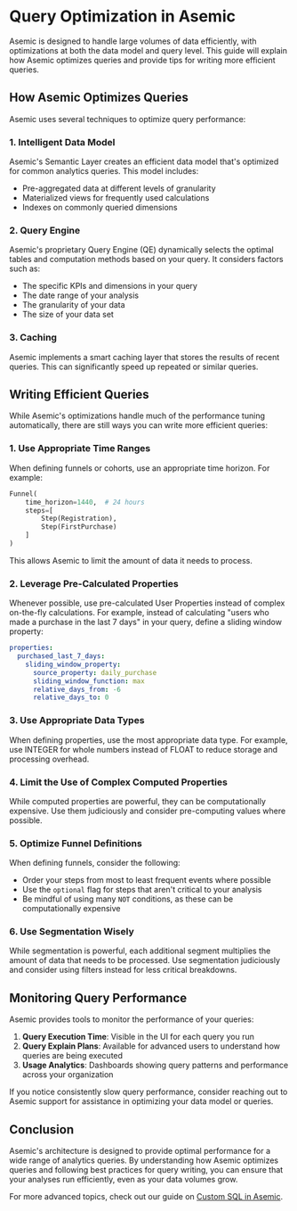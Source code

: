 # Query Optimization in Asemic

Asemic is designed to handle large volumes of data efficiently, with optimizations at both the data model and query level. This guide will explain how Asemic optimizes queries and provide tips for writing more efficient queries.

## How Asemic Optimizes Queries

Asemic uses several techniques to optimize query performance:

### 1. Intelligent Data Model

Asemic's Semantic Layer creates an efficient data model that's optimized for common analytics queries. This model includes:

- Pre-aggregated data at different levels of granularity
- Materialized views for frequently used calculations
- Indexes on commonly queried dimensions

### 2. Query Engine

Asemic's proprietary Query Engine (QE) dynamically selects the optimal tables and computation methods based on your query. It considers factors such as:

- The specific KPIs and dimensions in your query
- The date range of your analysis
- The granularity of your data
- The size of your data set

### 3. Caching

Asemic implements a smart caching layer that stores the results of recent queries. This can significantly speed up repeated or similar queries.

## Writing Efficient Queries

While Asemic's optimizations handle much of the performance tuning automatically, there are still ways you can write more efficient queries:

### 1. Use Appropriate Time Ranges

When defining funnels or cohorts, use an appropriate time horizon. For example:

```python
Funnel(
    time_horizon=1440,  # 24 hours
    steps=[
        Step(Registration),
        Step(FirstPurchase)
    ]
)
```

This allows Asemic to limit the amount of data it needs to process.

### 2. Leverage Pre-Calculated Properties

Whenever possible, use pre-calculated User Properties instead of complex on-the-fly calculations. For example, instead of calculating "users who made a purchase in the last 7 days" in your query, define a sliding window property:

```yaml
properties:
  purchased_last_7_days:
    sliding_window_property:
      source_property: daily_purchase
      sliding_window_function: max
      relative_days_from: -6
      relative_days_to: 0
```

### 3. Use Appropriate Data Types

When defining properties, use the most appropriate data type. For example, use INTEGER for whole numbers instead of FLOAT to reduce storage and processing overhead.

### 4. Limit the Use of Complex Computed Properties

While computed properties are powerful, they can be computationally expensive. Use them judiciously and consider pre-computing values where possible.

### 5. Optimize Funnel Definitions

When defining funnels, consider the following:

- Order your steps from most to least frequent events where possible
- Use the `optional` flag for steps that aren't critical to your analysis
- Be mindful of using many `NOT` conditions, as these can be computationally expensive

### 6. Use Segmentation Wisely

While segmentation is powerful, each additional segment multiplies the amount of data that needs to be processed. Use segmentation judiciously and consider using filters instead for less critical breakdowns.

## Monitoring Query Performance

Asemic provides tools to monitor the performance of your queries:

1. **Query Execution Time**: Visible in the UI for each query you run
2. **Query Explain Plans**: Available for advanced users to understand how queries are being executed
3. **Usage Analytics**: Dashboards showing query patterns and performance across your organization

If you notice consistently slow query performance, consider reaching out to Asemic support for assistance in optimizing your data model or queries.

## Conclusion

Asemic's architecture is designed to provide optimal performance for a wide range of analytics queries. By understanding how Asemic optimizes queries and following best practices for query writing, you can ensure that your analyses run efficiently, even as your data volumes grow.

For more advanced topics, check out our guide on [Custom SQL in Asemic](custom-sql.md).
